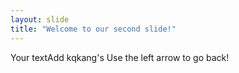 ```yaml
---
layout: slide
title: "Welcome to our second slide!"
---
```

Your textAdd kqkang's 
Use the left arrow to go back!
